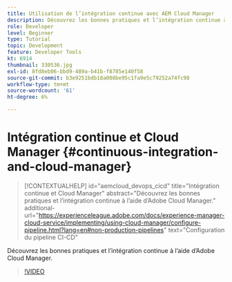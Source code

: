 ```yaml
---
title: Utilisation de l’intégration continue avec AEM Cloud Manager
description: Découvrez les bonnes pratiques et l’intégration continue à l’aide d’Adobe Cloud Manager.
role: Developer
level: Beginner
type: Tutorial
topic: Development
feature: Developer Tools
kt: 6914
thumbnail: 330536.jpg
exl-id: 8fd8eb06-bbd9-489a-b41b-f8785e140f58
source-git-commit: b3e9251bdb18a008be95c1fa9e5c79252a74fc98
workflow-type: tm+mt
source-wordcount: '61'
ht-degree: 6%

---
```


# Intégration continue et Cloud Manager {#continuous-integration-and-cloud-manager}

>[!CONTEXTUALHELP]
>id="aemcloud_devops_cicd"
>title="Intégration continue et Cloud Manager"
>abstract="Découvrez les bonnes pratiques et l’intégration continue à l’aide d’Adobe Cloud Manager."
>additional-url="https://experienceleague.adobe.com/docs/experience-manager-cloud-service/implementing/using-cloud-manager/configure-pipeline.html?lang=en#non-production-pipelines" text="Configuration du pipeline CI-CD"

Découvrez les bonnes pratiques et l’intégration continue à l’aide d’Adobe Cloud Manager.

>[!VIDEO](https://video.tv.adobe.com/v/330536?quality=12&learn=on)
